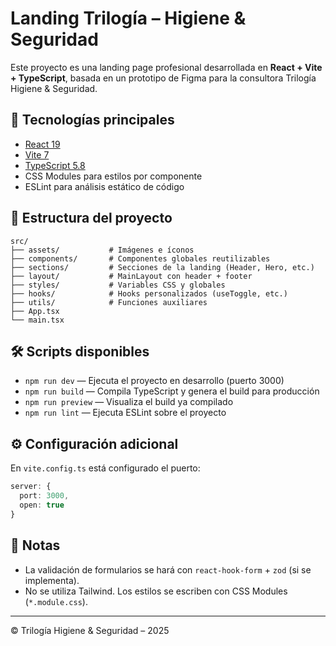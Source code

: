 # Landing Trilogía – Higiene & Seguridad

Este proyecto es una landing page profesional desarrollada en **React + Vite + TypeScript**, basada en un prototipo de Figma para la consultora Trilogía Higiene & Seguridad.

## 🚀 Tecnologías principales

- [React 19](https://react.dev/)
- [Vite 7](https://vitejs.dev/)
- [TypeScript 5.8](https://www.typescriptlang.org/)
- CSS Modules para estilos por componente
- ESLint para análisis estático de código

## 📁 Estructura del proyecto

```
src/
├── assets/           # Imágenes e íconos
├── components/       # Componentes globales reutilizables
├── sections/         # Secciones de la landing (Header, Hero, etc.)
├── layout/           # MainLayout con header + footer
├── styles/           # Variables CSS y globales
├── hooks/            # Hooks personalizados (useToggle, etc.)
├── utils/            # Funciones auxiliares
├── App.tsx
└── main.tsx
```

## 🛠 Scripts disponibles

- `npm run dev` — Ejecuta el proyecto en desarrollo (puerto 3000)
- `npm run build` — Compila TypeScript y genera el build para producción
- `npm run preview` — Visualiza el build ya compilado
- `npm run lint` — Ejecuta ESLint sobre el proyecto

## ⚙️ Configuración adicional

En `vite.config.ts` está configurado el puerto:

```ts
server: {
  port: 3000,
  open: true
}
```

## 📝 Notas

- La validación de formularios se hará con `react-hook-form` + `zod` (si se implementa).
- No se utiliza Tailwind. Los estilos se escriben con CSS Modules (`*.module.css`).

---

© Trilogía Higiene & Seguridad – 2025
